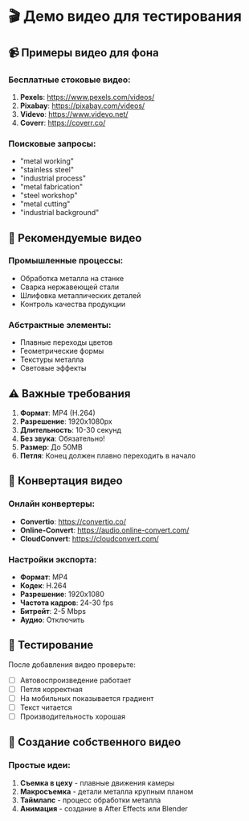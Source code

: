 # 🎬 Демо видео для тестирования

## 📹 Примеры видео для фона

### Бесплатные стоковые видео:
1. **Pexels**: https://www.pexels.com/videos/
2. **Pixabay**: https://pixabay.com/videos/
3. **Videvo**: https://www.videvo.net/
4. **Coverr**: https://coverr.co/

### Поисковые запросы:
- "metal working"
- "stainless steel"
- "industrial process"
- "metal fabrication"
- "steel workshop"
- "metal cutting"
- "industrial background"

## 🎯 Рекомендуемые видео

### Промышленные процессы:
- Обработка металла на станке
- Сварка нержавеющей стали
- Шлифовка металлических деталей
- Контроль качества продукции

### Абстрактные элементы:
- Плавные переходы цветов
- Геометрические формы
- Текстуры металла
- Световые эффекты

## ⚠️ Важные требования

1. **Формат**: MP4 (H.264)
2. **Разрешение**: 1920x1080px
3. **Длительность**: 10-30 секунд
4. **Без звука**: Обязательно!
5. **Размер**: До 50MB
6. **Петля**: Конец должен плавно переходить в начало

## 🔧 Конвертация видео

### Онлайн конвертеры:
- **Convertio**: https://convertio.co/
- **Online-Convert**: https://audio.online-convert.com/
- **CloudConvert**: https://cloudconvert.com/

### Настройки экспорта:
- **Формат**: MP4
- **Кодек**: H.264
- **Разрешение**: 1920x1080
- **Частота кадров**: 24-30 fps
- **Битрейт**: 2-5 Mbps
- **Аудио**: Отключить

## 📱 Тестирование

После добавления видео проверьте:
- [ ] Автовоспроизведение работает
- [ ] Петля корректная
- [ ] На мобильных показывается градиент
- [ ] Текст читается
- [ ] Производительность хорошая

## 🎨 Создание собственного видео

### Простые идеи:
1. **Съемка в цеху** - плавные движения камеры
2. **Макросъемка** - детали металла крупным планом
3. **Таймлапс** - процесс обработки металла
4. **Анимация** - создание в After Effects или Blender


